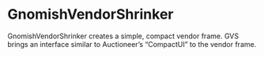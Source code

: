 # GnomishVendorShrinker

GnomishVendorShrinker creates a simple, compact vendor frame. GVS brings an interface similar to Auctioneer’s “CompactUI” to the vendor frame.

